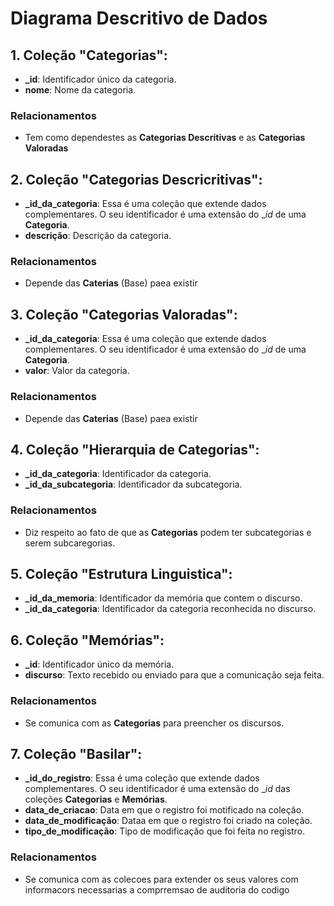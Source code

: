# Diagrama Descritivo de Dados

## 1. **Coleção "Categorias"**:
   - **_id**: Identificador único da categoria.
   - **nome**: Nome da categoria.

### Relacionamentos

   - Tem como dependestes as **Categorias Descritivas** e as **Categorias Valoradas**

## 2. **Coleção "Categorias Descricritivas"**:
   - **_id_da_categoria**: Essa é uma coleção que extende dados complementares. O seu identificador é uma extensão do __id_ de uma **Categoria**.
   - **descrição**: Descrição da categoria.

### Relacionamentos

   - Depende das **Caterias** (Base) paea existir

## 3. **Coleção "Categorias Valoradas"**:
   - **_id_da_categoria**: Essa é uma coleção que extende dados complementares. O seu identificador é uma extensão do __id_ de uma **Categoria**.
   - **valor**: Valor da categoria.

### Relacionamentos

   - Depende das **Caterias** (Base) paea existir

## 4. **Coleção "Hierarquia de Categorias"**:
   - **_id_da_categoria**: Identificador da categoria.
   - **_id_da_subcategoria**: Identificador da subcategoria.

### Relacionamentos

   - Diz respeito ao fato de que as **Categorias** podem ter subcategorias e serem subcaregorias.

## 5. **Coleção "Estrutura Linguistica"**:
   - **_id_da_memoria**: Identificador da memória que contem o discurso.
   - **_id_da_categoria**: Identificador da categoria reconhecida no discurso.

## 6. **Coleção "Memórias"**:
   - **_id**: Identificador único da memória.
   - **discurso**: Texto recebido ou enviado para que a comunicação seja feita.

### Relacionamentos

   - Se comunica com as **Categorias** para preencher os discursos.

## 7. **Coleção "Basilar"**:
   - **_id_do_registro**: Essa é uma coleção que extende dados complementares. O seu identificador é uma extensão do __id_ das coleções **Categorias** e **Memórias**.
   - **data_de_criacao**: Data em que o registro foi motificado na coleção.
   - **data_de_modificação**: Dataa em que o registro foi criado na coleção.
   - **tipo_de_modificação**: Tipo de modificação que foi feita no registro.

### Relacionamentos

   - Se comunica com as colecoes para extender os seus valores com informacors necessarias a comprremsao de auditoria do codigo